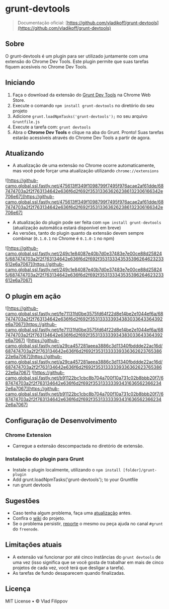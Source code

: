 # grunt-devtools

> Documentação oficial: [https://github.com/vladikoff/grunt-devtools](https://github.com/vladikoff/grunt-devtools)

## Sobre

O grunt-devtools é um plugin para ser utilizado juntamente com uma extensão do Chrome Dev Tools. Este plugin permite que suas tarefas fiquem acesíveis no Chrome Dev Tools.

## Iniciando

1. Faça o download da extensão do [Grunt Dev Tools](https://chrome.google.com/webstore/detail/grunt-devtools/fbiodiodggnlakggeeckkjccjhhjndnb?hl=en) na Chrome Web Store.
2. Execute o comando `npm install grunt-devtools` no diretório do seu projeto
3. Adicione `grunt.loadNpmTasks('grunt-devtools');` no seu arquivo `Gruntfile.js`
4. Execute a tarefa com: `grunt devtools`
5. Abra o **Chrome Dev Tools** e clique na aba do Grunt. Pronto! Suas tarefas estarão acessíveis através do Chrome Dev Tools a partir de agora.

## Atualizando

* A atualização de uma extensão no Chrome ocorre automaticamente, mas você pode forçar uma atualização utilizando `chrome://extensions`

![https://github-camo.global.ssl.fastly.net/475613ff349f1098799f7495f976acae2af61dde/687474703a2f2f763134642e636f6d2f692f353133636262386132306166342e706e67](https://github-camo.global.ssl.fastly.net/475613ff349f1098799f7495f976acae2af61dde/687474703a2f2f763134642e636f6d2f692f353133636262386132306166342e706e67)

* A atualização do plugin pode ser feita com `npm install grunt-devtools` (atualização automática estará disponível em breve)
* As versões, tanto do plugin quanto da extensão devem sempre combinar (`0.1.0.1` no Chrome é `0.1.0-1` no npm)

![https://github-camo.global.ssl.fastly.net/249c1e84087e40b7d0e37483e7e00ce88d258245/687474703a2f2f763134642e636f6d2f692f353133343535396264623233612e6a7067](https://github-camo.global.ssl.fastly.net/249c1e84087e40b7d0e37483e7e00ce88d258245/687474703a2f2f763134642e636f6d2f692f353133343535396264623233612e6a7067)

## O plugin em ação

![https://github-camo.global.ssl.fastly.net/fe71131fd0be3575fd64f22d8e14be2e1044ef6a/687474703a2f2f763134642e636f6d2f692f353133333934383033643364392e6a7067](https://github-camo.global.ssl.fastly.net/fe71131fd0be3575fd64f22d8e14be2e1044ef6a/687474703a2f2f763134642e636f6d2f692f353133333934383033643364392e6a7067)
![https://github-camo.global.ssl.fastly.net/a29ca457281aeea3886c3d11340fbddde22ac16d/687474703a2f2f763134642e636f6d2f692f353133333933636262376538622e6a7067](https://github-camo.global.ssl.fastly.net/a29ca457281aeea3886c3d11340fbddde22ac16d/687474703a2f2f763134642e636f6d2f692f353133333933636262376538622e6a7067)
![https://github-camo.global.ssl.fastly.net/b91122bc1cbc8b704a700f10a731c02b8bbb20f7/687474703a2f2f763134642e636f6d2f692f353133333934316365623662342e6a7067](https://github-camo.global.ssl.fastly.net/b91122bc1cbc8b704a700f10a731c02b8bbb20f7/687474703a2f2f763134642e636f6d2f692f353133333934316365623662342e6a7067)

## Configuração de Desenvolvimento

### Chrome Extension

* Carregue a extensão descompactada no diretório de extensão.

### Instalação do plugin para Grunt

* Instale o plugin localmente, utilizando o `npm install [folder]/grunt-plugin`
* Add grunt.loadNpmTasks('grunt-devtools'); to your Gruntfile
* run grunt devtools


## Sugestões

* Caso tenha algum problema, faça uma [atualização](grunt-devtools.md#atualizando) antes.
* Confira o [wiki](https://github.com/vladikoff/grunt-devtools/wiki) do projeto.
* Se o problema persistir, [reporte](https://github.com/vladikoff/grunt-devtools/issues) o mesmo ou peça ajuda no canal `#grunt` do `freenode`.

## Limitações atuais

* A extensão vai funcionar por até cinco instâncias do `grunt devtools` de uma vez (isso significa que se você gosta de trabalhar em mais de cinco projetos de cada vez, você terá que desligar a tarefa).
* As tarefas de fundo desaparecem quando finalizadas.

## Licença

MIT License • © Vlad Filippov
